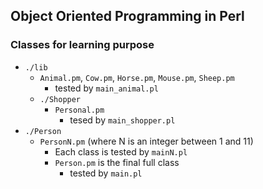 ## Object Oriented Programming in Perl

### Classes for learning purpose
* `./lib`
  * `Animal.pm`, `Cow.pm`, `Horse.pm`, `Mouse.pm`, `Sheep.pm`
    * tested by `main_animal.pl`
  * `./Shopper`
    * `Personal.pm`
      * tesed by `main_shopper.pl`
* `./Person`
  * `PersonN.pm` (where N is an integer between 1 and 11)
    * Each class is tested by `mainN.pl`
    * `Person.pm` is the final full class
      * tested by `main.pl`

